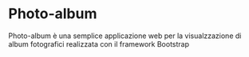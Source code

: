 # Photo-album
Photo-album è una semplice applicazione web per la visualzzazione di album fotografici realizzata con il framework Bootstrap
